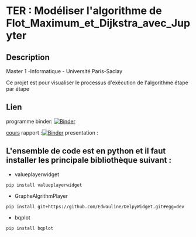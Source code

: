 # TER : Modéliser l'algorithme de Flot_Maximum_et_Dijkstra_avec_Jupyter
## Description 
Master 1 -Informatique - Université Paris-Saclay

Ce projet est pour visualiser le processus d'exécution de l'algorithme étape par étape

## Lien
programme  binder:
[![Binder](https://mybinder.org/badge_logo.svg)](https://mybinder.org/v2/gh/Toaddd/ter/master)

[cours](https://gitlab.u-psud.fr/nicolas.thiery/ter-jupyter)
rapport :[![Binder](https://mybinder.org/badge_logo.svg)](https://mybinder.org/v2/gh/Toaddd/ter/blob/master/rapport_Tingting_ZHU_Yu_YANG.ipynb/master)
presentation : 


## L'ensemble de code est en python et il faut installer les principale bibliothèque suivant :

* valueplayerwidget
```
pip install valueplayerwidget
```
* GrapheAlgrithmPlayer
```
pip install git+https://github.com/Edwauline/DelpyWidget.git#egg=dev
```
* bqplot
```
pip install bqplot
```






